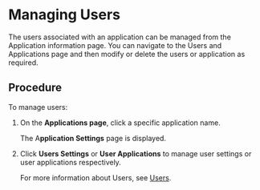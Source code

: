 ﻿---
sidebar_position: 7
---

# Managing Users

<head>
  <meta name="guidename" content="API Management"/>
  <meta name="context" content="GUID-767146c3-e368-40d8-a5bf-72700357b73e"/>
</head>

The users associated with an application can be managed from the Application information page. You can navigate to the Users and Applications page and then modify or delete the users or application as required. 

## Procedure

To manage users: 

1. On the **Applications page**, click a specific application name. 

   The A**pplication Settings** page is displayed. 

2. Click **Users Settings** or **User Applications** to manage user settings or user applications respectively. 

   For more information about Users, see [Users](../Users/Users.md). 
